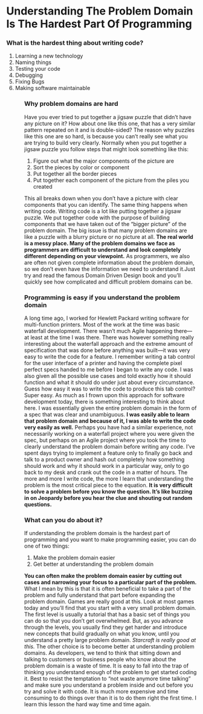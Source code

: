 # Understanding The Problem Domain Is The Hardest Part Of Programming

### What is the hardest thing about writing code?
<ol> <li>Learning a new technology</li> <li>Naming things</li> <li>Testing your code</li> <li>Debugging</li> <li>Fixing Bugs</li> <li>Making software maintainable</li> <ol>

### Why problem domains are hard
<p>Have you ever tried to put together a jigsaw puzzle that didn’t have any picture on it?  How about one like this one, that has a very similar pattern repeated on it and is double-sided? The reason why puzzles like this one are so hard, is because you can’t really see what you are trying to build very clearly.  Normally when you put together a jigsaw puzzle you follow steps that might look something like this:</p>
<ol> <li>Figure out what the major components of the picture are</li> <li>Sort the pieces by color or component</li> <li>Put together all the border pieces</li> <li>Put together each component of the picture from the piles you created</li> </ol>
<p>This all breaks down when you don’t have a picture with clear components that you can identify. The same thing happens when writing code. Writing code is a lot like putting together a jigsaw puzzle. We put together code with the purpose of building components that we have taken out of the “bigger picture” of the problem domain. The big issue is that many problem domains are like a puzzle with a blurry picture or no picture at all. <strong>The real world is a messy place.  Many of the problem domains we face as programmers are difficult to understand and look completely different depending on your viewpoint.</strong> As programmers, we also are often not given complete information about the problem domain, so we don’t even have the information we need to understand it.Just try and read the famous Domain Driven Design book and you’ll quickly see how complicated and difficult problem domains can be.</p>

### Programming is easy if you understand the problem domain
<p>A long time ago, I worked for Hewlett Packard writing software for multi-function printers. Most of the work at the time was basic waterfall development. There wasn’t much Agile happening there—at least at the time I was there. There was however something really interesting about the waterfall approach and the extreme amount of specification that was done before anything was built—it was very easy to write the code for a feature. I remember writing a tab control for the user interface of a printer and having the complete pixel perfect specs handed to me before I began to write any code.  I was also given all the possible use cases and told exactly how it should function and what it should do under just about every circumstance. Guess how easy it was to write the code to produce this tab control?  Super easy. As much as I frown upon this approach for software development today, there is something interesting to think about here. I was essentially given the entire problem domain in the form of a spec that was clear and unambiguous. <strong>I was easily able to learn that problem domain and because of it, I was able to write the code very easily as well.</strong> Perhaps you have had a similar experience, not necessarily working on a waterfall project where you were given the spec, but perhaps on an Agile project where you took the time to clearly understand the problem domain before writing any code. I’ve spent days trying to implement a feature only to finally go back and talk to a product owner and hash out completely how something should work and why it should work in a particular way, only to go back to my desk and crank out the code in a matter of hours. The more and more I write code, the more I learn that understanding the problem is the most critical piece to the equation. 
<strong>It is very difficult to solve a problem before you know the question.  It’s like buzzing in on Jeopardy before you hear the clue and shouting out random questions.</strong></p>

### What can you do about it?
<p>If understanding the problem domain is the hardest part of programming and you want to make programming easier, you can do one of two things:</p>
<ol> <li>Make the problem domain easier</li> <li>Get better at understanding the problem domain</li> </ol>
<p> <strong>You can often make the problem domain easier by cutting out cases and narrowing your focus to a particular part of the problem.</strong> What I mean by this is that it is often beneficial to take a part of the problem and fully understand that part before expanding the problem domain. Games are really good at this.  Look at most games today and you’ll find that you start with a very small problem domain.  The first level is usually a tutorial that has a basic set of things you can do so that you don’t get overwhelmed.  But, as you advance through the levels, you usually find they get harder and introduce new concepts that build gradually on what you know, until you understand a pretty large problem domain. <em>Starcraft is really good at this.</em> The other choice is to become better at understanding problem domains.  As developers, we tend to think that sitting down and talking to customers or business people who know about the problem domain is a waste of time. It is easy to fall into the trap of thinking you understand enough of the problem to get started coding it.  Best to resist the temptation to “not waste anymore time talking” and make sure you understand a problem inside and out before you try and solve it with code.  It is much more expensive and time consuming to do things over than it is to do them right the first time. I learn this lesson the hard way time and time again. </p>